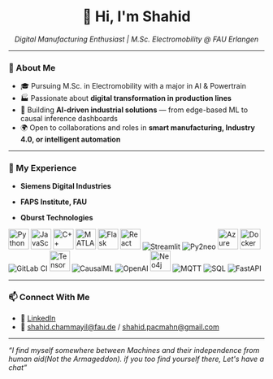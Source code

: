 <h1 align="center">👋 Hi, I'm Shahid</h1>

<p align="center">
  <em> Digital Manufacturing Enthusiast | M.Sc. Electromobility @ FAU Erlangen</em>
</p>

---

### 🧠 About Me

- 🎓 Pursuing M.Sc. in Electromobility with a major in AI & Powertrain
- 🏭 Passionate about **digital transformation in production lines**  
- 🤖 Building **AI-driven industrial solutions** — from edge-based ML to causal inference dashboards
- 🌍 Open to collaborations and roles in **smart manufacturing, Industry 4.0, or intelligent automation**

---

### 💼 My Experience

- **Siemens Digital Industries**  

- **FAPS Institute, FAU**  

- **Qburst Technologies**  


<!-- ====== Tech stack ====== -->

<!-- Languages -->
<p align="left">
  <img src="https://cdn.jsdelivr.net/gh/devicons/devicon/icons/python/python-original.svg" alt="Python" width="40"/>
  <img src="https://cdn.jsdelivr.net/gh/devicons/devicon/icons/javascript/javascript-original.svg" alt="JavaScript" width="40"/>
  <img src="https://cdn.jsdelivr.net/gh/devicons/devicon/icons/cplusplus/cplusplus-original.svg" alt="C++" width="40"/>
  <img src="https://cdn.jsdelivr.net/gh/devicons/devicon/icons/matlab/matlab-original.svg" alt="MATLAB" width="40"/>
  <img src="https://cdn.jsdelivr.net/gh/devicons/devicon/icons/flask/flask-original.svg" alt="Flask" width="40"/>
  <img src="https://cdn.jsdelivr.net/gh/devicons/devicon/icons/react/react-original.svg" alt="React" width="40"/>
  <img src="https://img.shields.io/badge/Streamlit-FF4B4B?style=for-the-badge&logo=streamlit&logoColor=white" alt="Streamlit"/>
  <img src="https://img.shields.io/badge/Py2neo-5E96B5?style=for-the-badge&logo=neo4j&logoColor=white" alt="Py2neo"/>
  <img src="https://cdn.jsdelivr.net/gh/devicons/devicon/icons/azure/azure-original.svg" alt="Azure" width="40"/>
  <img src="https://cdn.jsdelivr.net/gh/devicons/devicon/icons/docker/docker-original.svg" alt="Docker" width="40"/>
  <img src="https://img.shields.io/badge/GitLab%20CI-FC6D27?style=for-the-badge&logo=gitlab&logoColor=white" alt="GitLab CI"/>
  <img src="https://cdn.jsdelivr.net/gh/devicons/devicon/icons/tensorflow/tensorflow-original.svg" alt="TensorFlow" width="40"/>
  <img src="https://img.shields.io/badge/CausalML-0A7ACC?style=for-the-badge&logo=python&logoColor=white" alt="CausalML"/>
  <img src="https://img.shields.io/badge/OpenAI-412991?style=for-the-badge&logo=openai&logoColor=white" alt="OpenAI"/>
  <img src="https://cdn.jsdelivr.net/gh/devicons/devicon/icons/neo4j/neo4j-original.svg" alt="Neo4j" width="40"/>
  <img src="https://img.shields.io/badge/MQTT-660066?style=for-the-badge&logo=apache%20mqtt&logoColor=white" alt="MQTT"/>
  <img src="https://img.shields.io/badge/SQL-4479A1?style=for-the-badge&logo=sql&logoColor=white" alt="SQL"/>
  <img src="https://img.shields.io/badge/FastAPI-009688?style=for-the-badge&logo=fastapi&logoColor=white" alt="FastAPI"/>
</p>

---

### 📫 Connect With Me

- 💼 [LinkedIn](https://www.linkedin.com/in/muhammed-shahid-chammayil-849b29164/)    
- 📧 shahid.chammayil@fau.de / shahid.pacmahn@gmail.com

---

_“I find myself somewhere between Machines and their independence from human aid(Not the Armageddon). if you too find yourself there, Let's have a chat”_

